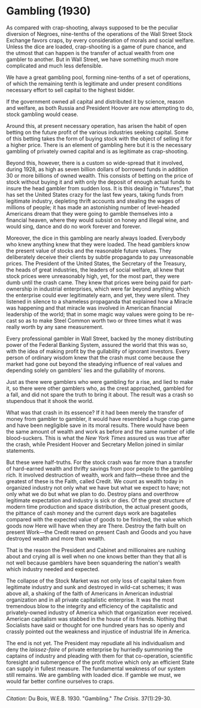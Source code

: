 <!--
title:   Gambling
author:  Du Bois, W.E.B.
journal: The Crisis
year:    1930
volume:  37
issue:   1
pages:   29-30
-->
# Gambling (1930)

As compared with crap-shooting, always supposed to be the peculiar diversion of Negroes, nine-tenths of the operations of the Wall Street Stock Exchange favors craps, by every consideration of morals and social welfare. Unless the dice are loaded, crap-shooting is a game of pure chance, and the utmost that can happen is the transfer of actual wealth from one gambler to another. But in Wall Street, we have something much more complicated and much less defensible.

We have a great gambling pool, forming nine-tenths of a set of operations, of which the remaining tenth is legitimate and under present conditions necessary effort to sell capital to the highest bidder.

If the government owned all capital and distributed it by science, reason and welfare, as both Russia and President Hoover are now attempting to do, stock gambling would cease.

Around this, at present necessary operation, has arisen the habit of open betting on the future profit of the various industries seeking capital. Some of this betting takes the form of buying stock with the object of selling it for a higher price. There is an element of gambling here but it is the necessary gambling of privately owned capital and is as legitimate as crap-shooting.

Beyond this, however, there is a custom so wide-spread that it involved, during 1928, as high as seven billion dollars of borrowed funds in addition 30 or more billions of owned wealth. This consists of betting on the price of stock without buying it and with only the deposit of enough actual funds to insure the head gambler from sudden loss. It is this dealing in "futures", that has set the United States crazy for the last few years, taking funds from legitimate industry, depleting thrift accounts and stealing the wages of millions of people; it has made an astonishing number of level-headed Americans dream that they were going to gamble themselves into a financial heaven, where they would subsist on honey and illegal wine, and would sing, dance and do no work forever and forever.

Moreover, the dice in this gambling are nearly always loaded. Everybody who knew anything knew that they were loaded. The head gamblers know the present value of stocks and the reasonable future values. They deliberately deceive their clients by subtle propaganda to pay unreasonable prices. The President of the United States, the Secretary of the Treasury, the heads of great industries, the leaders of social welfare, all knew that stock prices were unreasonably high, yet, for the most part, they were dumb until the crash came. They knew that prices were being paid for part-ownership in industrial enterprises, which were far beyond anything which the enterprise could ever legitimately earn, and yet, they were silent. They listened in silence to a shameless propaganda that explained how a Miracle was happening and that miracle was involved in American financial leadership of the world; that in some magic way values were going to be re-cast so as to make Steel Common worth two or three times what it was really worth by any sane measurement.

Every professional gambler in Wall Street, backed by the money distributing power of the Federal Banking System, assured the world that this was so, with the idea of making profit by the gullability of ignorant investors. Every person of ordinary wisdom knew that the crash must come because the market had gone out beyond the steadying influence of real values and depending solely on gamblers' lies and the gullability of morons.

Just as there were gamblers who were gambling for a rise, and lied to make it, so there were other gamblers who, as the crest approached, gambled for a fall, and did not spare the truth to bring it about. The result was a crash so stupendous that it shook the world.

What was that crash in its essence? If it had been merely the transfer of money from gambler to gambler, it would have resembled a huge crap game and have been negligible save in its moral results. There would have been the same amount of wealth and work as before and the same number of idle blood-suckers. This is what the *New York Times* assured us was true after the crash, while President Hoover and Secretary Mellon joined in similar statements.

But these were half-truths. For the stock crash was far more than a transfer of hard-earned wealth and thrifty savings from poor people to the gambling rich. It involved destruction of wealth, work and faith—these three and the greatest of these is the Faith, called Credit. We count as wealth today in organized industry not only what we have but what we expect to have; not only what we do but what we plan to do. Destroy plans and overthrow legitimate expectation and industry is sick or dies. Of the great structure of modern time production and space distribution, the actual present goods, the pittance of cash money and the current days work are bagatelles compared with the expected value of goods to be finished, the value which goods now Here will have when they are There. Destroy the faith built on present Work—the Credit reared on present Cash and Goods and you have destroyed wealth and more than wealth.

That is the reason the President and Cabinet and millionaires are rushing about and crying all is well when no one knows better than they that all is not well because gamblers have been squandering the nation's wealth which industry needed and expected.

The collapse of the Stock Market was not only loss of capital taken from legitimate industry and sunk and destroyed in wild-cat schemes; it was above all, a shaking of the faith of Americans in American industrial organization and in all private capitalistic enterprise. It was the most tremendous blow to the integrity and efficiency of the capitalistic and privately-owned industry of America which that organization ever received. American capitalism was stabbed in the house of its friends. Nothing that Socialists have said or thought for one hundred years has so openly and crassly pointed out the weakness and injustice of industrial life in America.

The end is not yet. The President may repudiate all his individualism and deny the *laissez-faire* of private enterprise by hurriedly summoning the captains of industry and pleading with them for that co-operation, scientific foresight and submergence of the profit motive which only an efficient State can supply in fullest measure. The fundamental weakness of our system still remains. We are gambling with loaded dice. If gamble we must, we would far better confine ourselves to craps.

_________________
*Citation:* Du Bois, W.E.B. 1930. "Gambling." *The Crisis*. 37(1):29-30.
